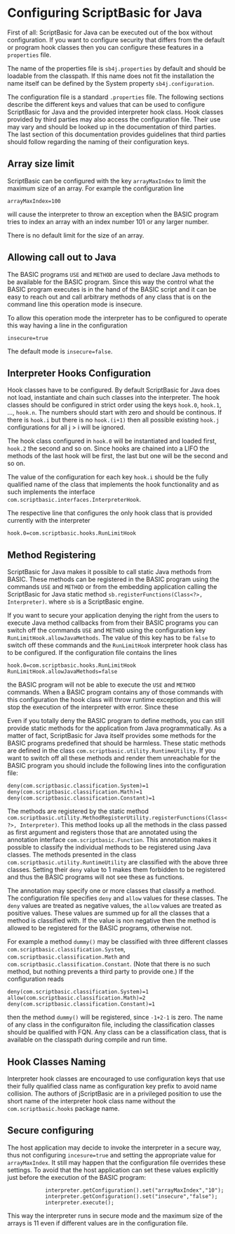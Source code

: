 # Configuring ScriptBasic for Java

First of all: ScriptBasic for Java can be executed out of the box without
configuration. If you want to configure security that differs from the default or
program hook classes then you can configure these features in a `properties` file.

The name of the properties file is `sb4j.properties` by default and should be loadable
from the classpath. If this name does not fit the installation the name itself can be defined
by the System property `sb4j.configuration`.

The configuration file is a standard `.properties` file. The following sections describe the
different keys and values that can be used to configure ScriptBasic for Java and the provided
interpreter hook class. Hook classes provided by third parties may also access the configuration
file. Their use may vary and should be looked up in the documentation of third parties. The last section
of this documentation provides guidelines that third parties should follow regarding the naming
of their configuration keys.

## Array size limit

ScriptBasic can be configured with the key `arrayMaxIndex` to limit the maximum size of
an array. For example the configuration line

```
arrayMaxIndex=100
```

will cause the interpreter to throw an exception when the BASIC program tries to
index an array with an index number 101 or any larger number.

There is no default limit for the size of an array.

## Allowing call out to Java

The BASIC programs `USE` and `METHOD` are used to declare Java methods to be available for the BASIC program.
Since this way the control what the BASIC program executes is in the hand of the BASIC script and it can be easy to
reach out and call arbitrary methods of any class that is on the command line this operation mode is insecure.

To allow this operation mode the interpreter has to be configured to operate this way having a line in the configuration

```
insecure=true
```

The default mode is `insecure=false`.

## Interpreter Hooks Configuration

Hook classes have to be configured. By default ScriptBasic for Java does not load, instantiate and
chain such classes into the interpreter. The hook classes should be configured in strict order
using the keys `hook.0`, `hook.1`, ..., `hook.n`. The numbers should start with zero and
should be continous. If there is `hook.i` but there is no `hook.(i+1)` then all possible existing
`hook.j` configurations for all j > i will be ignored.

The hook class configured in `hook.0` will be instantiated and loaded first, `hook.2` the second
and so on. Since hooks are chained into a LIFO the methods of the last hook will be first, the last but one
will be the second and so on.

The value of the configuration for each key `hook.i` should be the fully qualified name of the class
that implements the hook functionality and as such implements the interface `com.scriptbasic.interfaces.InterpreterHook`.

The respective line that configures the only hook class that is provided currently with the interpreter

```
hook.0=com.scriptbasic.hooks.RunLimitHook
```

## Method Registering

ScriptBasic for Java makes it possible to call static Java methods from BASIC. These methods can be registered
in the BASIC program using the commands `USE` and `METHOD` or from the embedding application calling the
ScriptBasic for Java static method
`sb.registerFunctions(Class<?>, Interpreter)`. where `sb` is a ScriptBasic engine.

If you want to secure your application denying the right from the users to execute Java method callbacks from
from their BASIC programs you can switch off the commands `USE` and `METHOD` using the configuration key
`RunLimitHook.allowJavaMethods`. The value of this key has to be `false` to switch off these commands and the
`RunLimitHook` interpreter hook class has to be configured. If the configuration file contains the lines

```
hook.0=com.scriptbasic.hooks.RunLimitHook
RunLimitHook.allowJavaMethods=false
```
 
the BASIC program will not be able to execute the `USE` and `METHOD` commands. When a BASIC program contains
any of those commands with this configuration the hook class will throw runtime exception and this will stop the execution
of the interpreter with error. Since these 

Even if you totally deny the BASIC program to define methods, you can still provide static methods for the application
from Java programmatically. As a matter of fact, ScriptBasic for Java itself provides some methods for the
BASIC programs predefined that should be harmless. These static methods are defined in the class
`com.scriptbasic.utility.RuntimeUtility`. If you want to switch off all these methods and render them unreachable
for the BASIC program you should include the following lines into the configuration file:

```
deny(com.scriptbasic.classification.System)=1
deny(com.scriptbasic.classification.Math)=1
deny(com.scriptbasic.classification.Constant)=1
```

The methods are registered by the static method 
`com.scriptbasic.utility.MethodRegisterUtility.registerFunctions(Class<?>, Interpreter)`.
This method looks up all the methods in the class passed as first argument and registers those that are annotated using
the annotation interface `com.scriptbasic.Function`. This annotation makes it possible to classify the individual
methods to be registered using Java classes. The methods presented in the class `com.scriptbasic.utility.RuntimeUtility`
are classified with the above three classes. Setting their `deny` value to 1 makes them forbidden to be registered
and thus the BASIC programs will not see these as functions.

The annotation may specify one or more classes that classify a method. The configuration file specifies `deny` and `allow`
values for these classes. The `deny` values are treated as negative values, the `allow` values are treated as
positive values. These values are summed up for all the classes that a method is classified with. If the value is non negative
then the method is allowed to be registered for the BASIC programs, otherwise not.

For example a method `dummy()` may be classified with three different classes `com.scriptbasic.classification.System`,
`com.scriptbasic.classification.Math` and `com.scriptbasic.classification.Constant`. (Note that there is no
such method, but nothing prevents a third party to provide one.) If the configuration reads

```
deny(com.scriptbasic.classification.System)=1
allow(com.scriptbasic.classification.Math)=2
deny(com.scriptbasic.classification.Constant)=1
```

then the method `dummy()` will be registered, since `-1+2-1` is zero. The name of any class in the configuraiton file,
including the classification classes should be qualified with FQN. Any class can be a classification class, that is
available on the classpath during compile and run time.
 
## Hook Classes Naming

Interpreter hook classes are encouraged to use configuration keys that use their fully qualified class name as configuration key
prefix to avoid name collision. The authors of jScriptBasic are in a privileged position to use the short name of the interpreter
hook class name without the `com.scriptbasic.hooks` package name.

## Secure configuring

The host application may decide to invoke the interpreter in a secure way, thus not configuring `incesure=true` and
setting the appropriate value for `arrayMaxIndex`. It still may happen that the configuration file overrides these
settings. To avoid that the host application can set these values explicitly just before the execution of the
BASIC program:

```
            interpreter.getConfiguration().set("arrayMaxIndex","10");
            interpreter.getConfiguration().set("insecure","false");
            interpreter.execute();
``` 

This way the interpreter runs in secure mode and the maximum size of the arrays is 11 even if different values are
in the configuration file.
